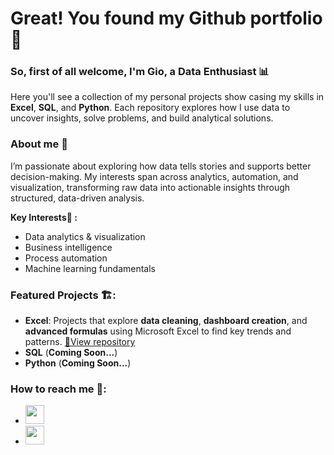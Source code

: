 # Great! You found my Github portfolio 🥳
### So, first of all welcome, I'm Gio, a **Data Enthusiast** 📊
Here you'll see a collection of my personal projects show casing my skills in **Excel**, **SQL**, and **Python**. Each repository explores how I use data to uncover insights, solve problems, and build analytical solutions.
### About me 🧠
I’m passionate about exploring how data tells stories and supports better decision-making. My interests span across analytics, automation, and visualization, transforming raw data into actionable insights through structured, data-driven analysis.

**Key Interests🤔 :**
- Data analytics & visualization  
- Business intelligence  
- Process automation  
- Machine learning fundamentals
  
### Featured Projects 🏗️:
  - **Excel**:
 Projects that explore **data cleaning**, **dashboard creation**, and **advanced formulas** using Microsoft Excel to find key trends and patterns.
 [🔗View repository](https://github.com/giomusyaffa/Excel/blob/ae9b9d71b12ed0bf88e3c0514c45c1b536545794/READMEMain.md)
 - **SQL** (**Coming Soon...**)
 - **Python** (**Coming Soon...**)

### How to reach me 📱:
- [<img src="https://cdn-icons-png.flaticon.com/512/174/174857.png" width="30">]((https://www.linkedin.com/in/dhiamukarob/))
- [<img src="https://upload.wikimedia.org/wikipedia/commons/thumb/7/7e/Gmail_icon_%282020%29.svg/512px-Gmail_icon_%282020%29.svg.png" width="30">](religio.musyaffa@gmail.com)
